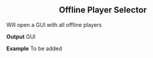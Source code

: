 <h2 style="text-align:center;"> Offline Player Selector</h2>

Will open a GUI with all offline players
<br>

**Output**
GUI
<br>

**Example**
To be added